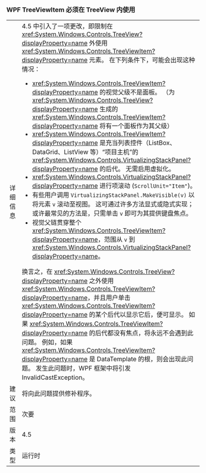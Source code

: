 ### <a name="wpf-treeviewitem-must-be-used-within-a-treeview"></a>WPF TreeViewItem 必须在 TreeView 内使用

|   |   |
|---|---|
|详细信息|4.5 中引入了一项更改，即限制在 <xref:System.Windows.Controls.TreeView?displayProperty=name> 外使用 <xref:System.Windows.Controls.TreeViewItem?displayProperty=name> 元素。 在下列条件下，可能会出现这种情况：<ul><li><xref:System.Windows.Controls.TreeViewItem?displayProperty=name> 的视觉父级不是面板。 （为 <xref:System.Windows.Controls.TreeView?displayProperty=name> 生成的 <xref:System.Windows.Controls.TreeViewItem?displayProperty=name> 将有一个面板作为其父级）</li><li><xref:System.Windows.Controls.TreeViewItem?displayProperty=name> 是充当列表控件（ListBox、DataGrid、ListView 等）“项目主机”的 <xref:System.Windows.Controls.VirtualizingStackPanel?displayProperty=name> 的后代。 无需启用虚拟化。</li><li><xref:System.Windows.Controls.VirtualizingStackPanel?displayProperty=name> 进行项滚动 (<code>ScrollUnit=&quot;Item&quot;</code>)。</li><li>有些用户调用 <code>VirtualizingStackPanel.MakeVisible(v)</code> 以将元素 <code>v</code> 滚动至视图。 这可通过许多方法显式或隐式实现；或许最常见的方法是，只需单击 <code>v</code> 即可为其提供键盘焦点。</li><li>视觉父链贯穿整个 <xref:System.Windows.Controls.TreeViewItem?displayProperty=name>，范围从 <code>v</code> 到 <xref:System.Windows.Controls.VirtualizingStackPanel?displayProperty=name>。</li></ul>换言之，在 <xref:System.Windows.Controls.TreeView?displayProperty=name> 之外使用 <xref:System.Windows.Controls.TreeViewItem?displayProperty=name>，并且用户单击 <xref:System.Windows.Controls.TreeViewItem?displayProperty=name> 的某个后代以显示它后，便可显示。 如果 <xref:System.Windows.Controls.TreeViewItem?displayProperty=name> 的后代都没有焦点，将永远不会遇到此问题。 例如，如果 <xref:System.Windows.Controls.TreeViewItem?displayProperty=name> 是 DataTemplate 的根，则会出现此问题。 发生此问题时，WPF 框架中将引发 InvalidCastException。|
|建议|将向此问题提供修补程序。|
|范围|次要|
|版本|4.5|
|类型|运行时|

